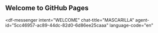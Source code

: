 ## Welcome to GitHub Pages

<script src="https://www.gstatic.com/dialogflow-console/fast/messenger/bootstrap.js?v=1"></script>
<df-messenger
  intent="WELCOME"
  chat-title="MASCARILLA"
  agent-id="5cc46957-ac89-44dc-82d0-6d86ee25caaa"
  language-code="en"
></df-messenger>
